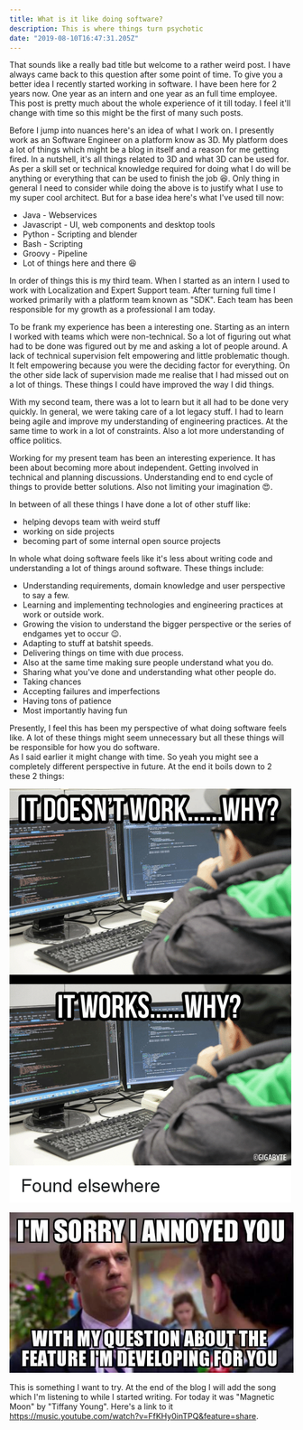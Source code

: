 ```yaml
---
title: What is it like doing software?
description: This is where things turn psychotic
date: "2019-08-10T16:47:31.205Z"
---
```


That sounds like a really bad title but welcome to a rather weird post.
I have always came back to this question after some point of time.
To give you a better idea I recently started working in software.
I have been here for 2 years now.
One year as an intern and one year as an full time employee.
This post is pretty much about the whole experience of it till today.
I feel it'll change with time so this might be the first of many such posts.

Before I jump into nuances here's an idea of what I work on.
I presently work as an Software Engineer on a platform know as 3D.
My platform does a lot of things which might be a blog in itself and a reason for me getting fired.
In a nutshell, it's all things related to 3D and what 3D can be used for.
As per a skill set or technical knowledge required for doing what I do will be anything or everything that can be used to finish the job :laughing:.
Only thing in general I need to consider while doing the above is to justify what I use to my super cool architect.
But for a base idea here's what I've used till now:
* Java - Webservices
* Javascript - UI, web components and desktop tools
* Python - Scripting and blender
* Bash - Scripting
* Groovy - Pipeline
* Lot of things here and there :laughing:

In order of things this is my third team.
When I started as an intern I used to work with Localization and Expert Support team.
After turning full time I worked primarily with a platform team known as "SDK".
Each team has been responsible for my growth as a professional I am today.

To be frank my experience has been a interesting one.
Starting as an intern I worked with teams which were non-technical.
So a lot of figuring out what had to be done was figured out by me and asking a lot of people around.
A lack of technical supervision felt empowering and little problematic though.
It felt empowering because you were the deciding factor for everything.
On the other side lack of supervision made me realise that I had missed out on a lot of things.
These things I could have improved the way I did things.

With my second team, there was a lot to learn but it all had to be done very quickly.
In general, we were taking care of a lot legacy stuff.
I had to learn being agile and improve my understanding of engineering practices.
At the same time to work in a lot of constraints. 
Also a lot more understanding of office politics.

Working for my present team has been an interesting experience.
It has been about becoming more about independent.
Getting involved in technical and planning discussions.
Understanding end to end cycle of things to provide better solutions.
Also not limiting your imagination :heart_eyes:.

In between of all these things I have done a lot of other stuff like:
* helping devops team with weird stuff
* working on side projects
* becoming part of some internal open source projects

In whole what doing software feels like it's less about writing code and understanding a lot of things around software.
These things include:
* Understanding requirements, domain knowledge and user perspective to say a few.
* Learning and implementing technologies and engineering practices at work or outside work.
* Growing the vision to understand the bigger perspective or the series of endgames yet to occur :wink:.
* Adapting to stuff at batshit speeds.
* Delivering things on time with due process.
* Also at the same time making sure people understand what you do.
* Sharing what you've done and understanding what other people do.
* Taking chances
* Accepting failures and imperfections
* Having tons of patience
* Most importantly having fun

Presently, I feel this has been my perspective of what doing software feels like.
A lot of these things might seem unnecessary but all these things will be responsible for how you do software.  
As I said earlier it might change with time.
So yeah you might see a completely different perspective in future.
At the end it boils down to 2 these 2 things:

![it-works-why](./it-doesnt-work-why-it-works-why.png)

![sorry](./sorry-i-annoyed-you-with-question-about-feature.jpg)

This is something I want to try.
At the end of the blog I will add the song which I'm listening to while I started writing.
For today it was "Magnetic Moon" by "Tiffany Young".
Here's a link to it https://music.youtube.com/watch?v=FfKHy0inTPQ&feature=share.

  